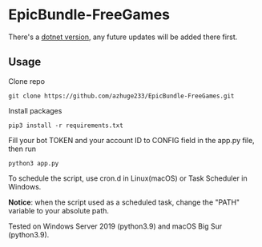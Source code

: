 # EpicBundle-FreeGames
There's a [dotnet version](https://github.com/azhuge233/EpicBundle-FreeGames-dotnet), any future updates will be added there first.

## Usage

Clone repo

``` shell
git clone https://github.com/azhuge233/EpicBundle-FreeGames.git
```

Install packages

```shell
pip3 install -r requirements.txt
```

Fill your bot TOKEN and your account ID to CONFIG field in the app.py file, then run

```shell
python3 app.py
```

To schedule the script, use cron.d in Linux(macOS) or Task Scheduler in Windows.

**Notice**: when the script used as a scheduled task, change the "PATH" variable to your absolute path.

Tested on Windows Server 2019 (python3.9) and macOS Big Sur (python3.9).
